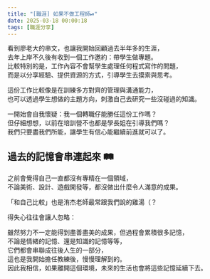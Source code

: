```yaml
---
title: "[職涯] 如果不做工程師⏯"
date: 2025-03-18 00:00:18
tags: [職涯分享]
---
```


<!-- truncate -->

看到廖老大的串文，也讓我開始回顧過去半年多的生涯，  
去年上岸不久後有收到一個工作邀約：帶學生做專題。  
比較特別的是，工作內容不會幫學生處理任何程式寫作的問題，  
而是以分享經驗、提供資源的方式，引導學生去摸索與思考。  

<!-- more -->
 
這份工作比較像是在訓練多方對齊的管理與溝通能力，  
也可以透過學生想做的主題方向，刺激自己去研究一些沒碰過的知識。  

一開始會自我懷疑：我一個轉職仔能勝任這份工作嗎？  
但仔細想想，以前在培訓營不也都是學長姐在引導我們嗎？  
我們只要盡我們所能，讓學生有信心能繼續前進就可以了。  

## 過去的記憶會串連起來 🛤️ 

之前會覺得自己一直都沒有專精在一個領域，  
不論美術、設計、遊戲開發等，都沒做出什麼令人滿意的成果。  

「和自己比較」也是洧杰老師最常跟我們說的雞湯（？  

得失心往往會讓人忽略：  

雖然努力不一定能得到盡善盡美的成果，但過程會累積很多記憶，  
不論是情緒的記憶、還是知識的記憶等等，  
它們都會串聯成往後人生的一部分，  
這也是我開始擔任教練後，慢慢理解到的。  
因此我相信，如果離開這個環境，未來的生活也會將這些記憶延續下去。  